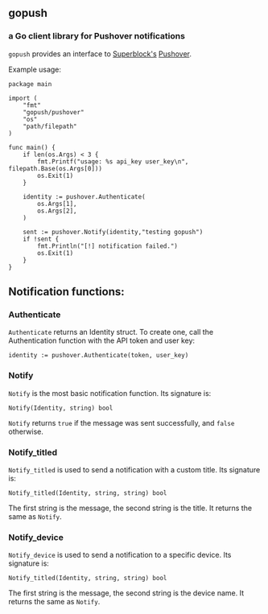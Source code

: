 ## gopush
### a Go client library for Pushover notifications

`gopush` provides an interface to [Superblock's](https://superblock.net)
[Pushover](https://pushover.net).

Example usage:

    package main
    
    import (
    	"fmt"
    	"gopush/pushover"
    	"os"
    	"path/filepath"
    )
    
    func main() {
    	if len(os.Args) < 3 {
    		fmt.Printf("usage: %s api_key user_key\n", filepath.Base(os.Args[0]))
    		os.Exit(1)
    	}
    
    	identity := pushover.Authenticate(
    		os.Args[1],
    		os.Args[2],
    	)
    
    	sent := pushover.Notify(identity,"testing gopush")
    	if !sent {
    		fmt.Println("[!] notification failed.")
    		os.Exit(1)
    	}
    }
    
## Notification functions:

### Authenticate
`Authenticate` returns an Identity struct. To create one, call the Authentication
function with the API token and user key:

    identity := pushover.Authenticate(token, user_key)

### Notify
`Notify` is the most basic notification function. Its signature is:
    
    Notify(Identity, string) bool

`Notify` returns `true` if the message was sent successfully, and `false`
otherwise.

### Notify\_titled
`Notify_titled` is used to send a notification with a custom title. Its 
signature is:

    Notify_titled(Identity, string, string) bool

The first string is the message, the second string is the title. It returns the
same as `Notify`.

### Notify\_device
`Notify_device` is used to send a notification to a specific device. Its 
signature is:

    Notify_titled(Identity, string, string) bool

The first string is the message, the second string is the device name. It returns
the same as `Notify`.
